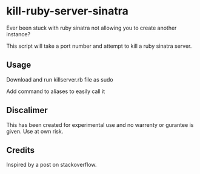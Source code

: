 # kill-ruby-server-sinatra
Ever been stuck with ruby sinatra not allowing you to create another instance?

This script will take a port number and attempt to kill a ruby sinatra server.



## Usage

Download and run killserver.rb file as sudo

Add command to aliases to easily call it



## Discalimer 
This has been created for experimental use and no warrenty or gurantee is given. Use at own risk.

## Credits
Inspired by a post on stackoverflow. 
